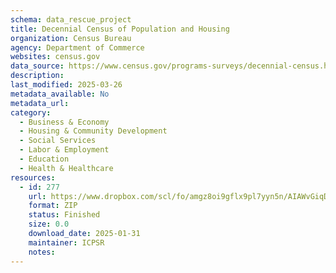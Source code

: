 ```yaml
---
schema: data_rescue_project 
title: Decennial Census of Population and Housing
organization: Census Bureau
agency: Department of Commerce
websites: census.gov
data_source: https://www.census.gov/programs-surveys/decennial-census.html
description: 
last_modified: 2025-03-26
metadata_available: No
metadata_url: 
category:
  - Business & Economy 
  - Housing & Community Development 
  - Social Services 
  - Labor & Employment 
  - Education 
  - Health & Healthcare 
resources:
  - id: 277
    url: https://www.dropbox.com/scl/fo/amgz8oi9gflx9pl7yyn5n/AIAWvGiqDWTw0piMXkqf2uw?rlkey=a776omgc3hhretst5uqty8n34&dl=0
    format: ZIP
    status: Finished
    size: 0.0
    download_date: 2025-01-31
    maintainer: ICPSR
    notes: 
---
```

